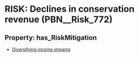 # RISK: __Declines in conservation revenue__ (PBN__Risk_772)

## Property: has_RiskMitigation

* [Diversifying income streams](PBN__RiskMitigation_1065)

